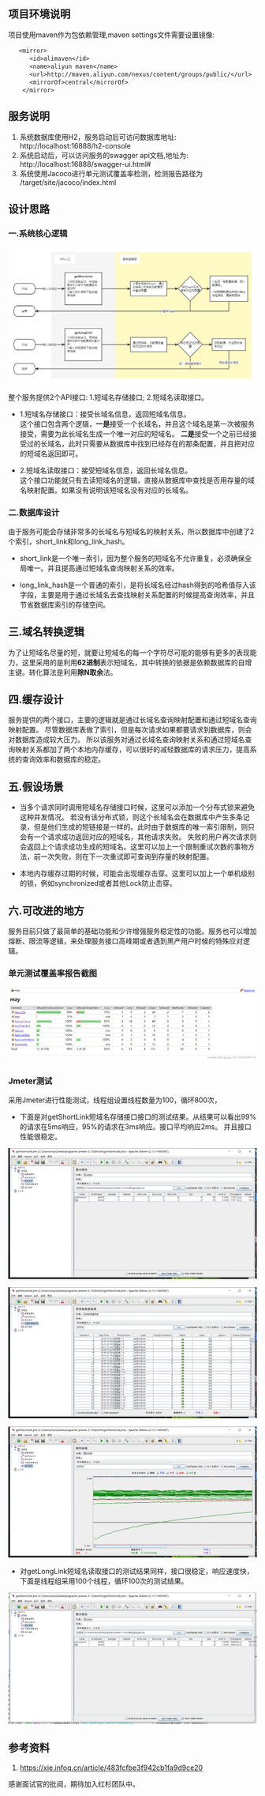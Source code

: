 ## 项目环境说明
项目使用maven作为包依赖管理,maven settings文件需要设置镜像:
```
   <mirror>
      <id>alimaven</id>
      <name>aliyun maven</name>
      <url>http://maven.aliyun.com/nexus/content/groups/public/</url>
      <mirrorOf>central</mirrorOf>
    </mirror>
```


## 服务说明
1. 系统数据库使用H2，服务启动后可访问数据库地址: http://localhost:16888/h2-console
2. 系统启动后，可以访问服务的swagger api文档,地址为: http://localhost:16888/swagger-ui.html#
3. 系统使用Jacoco进行单元测试覆盖率检测，检测报告路径为 /target/site/jacoco/index.html

## 设计思路
### 一.系统核心逻辑
![系统核心逻辑](./mzy/src/main/resources/pic/core_logic.png "系统核心逻辑图")

整个服务提供2个API接口: 1.短域名存储接口; 2.短域名读取接口。
- 1.短域名存储接口：接受长域名信息，返回短域名信息。  
    这个接口包含两个逻辑，**一是**接受一个长域名，并且这个域名是第一次被服务接受，需要为此长域名生成一个唯一对应的短域名。
    **二是**接受一个之前已经接受过的长域名，此时只需要从数据库中找到已经存在的那条配置，并且把对应的短域名返回即可。

- 2.短域名读取接口：接受短域名信息，返回长域名信息。  
    这个接口功能就只有去读短域名的逻辑，直接从数据库中查找是否用存量的域名映射配置。如果没有说明该短域名没有对应的长域名。

### 二.数据库设计
由于服务可能会存储非常多的长域名与短域名的映射关系，所以数据库中创建了2个索引，short_link和long_link_hash。

- short_link是一个唯一索引，因为整个服务的短域名不允许重复，必须确保全局唯一。并且提高通过短域名查询映射关系的效率。

- long_link_hash是一个普通的索引，是将长域名经过hash得到的哈希值存入该字段，主要是用于通过长域名去查找映射关系配置的时候提高查询效率，并且节省数据库索引的存储空间。

## 三.域名转换逻辑
为了让短域名尽量的短，就要让短域名的每一个字符尽可能的能够有更多的表现能力，这里采用的是利用**62进制**表示短域名，其中转换的依据是依赖数据库的自增主键。转化算法是利用**除N取余**法。

## 四.缓存设计
服务提供的两个接口，主要的逻辑就是通过长域名查询映射配置和通过短域名查询映射配置。
尽管数据库表做了索引，但是每次请求如果都要请求到数据库，则会对数据库造成较大压力。
所以该服务对通过长域名查询映射关系和通过短域名查询映射关系都加了两个本地内存缓存，可以很好的减轻数据库的请求压力，提高系统的查询效率和数据库的稳定。

## 五.假设场景
- 当多个请求同时调用短域名存储接口时候，这里可以添加一个分布式锁来避免这种并发情况。
若没有该分布式锁，则这个长域名会在数据库中产生多条记录，但是他们生成的短链接是一样的。此时由于数据库的唯一索引限制，则只会有一个请求成功返回对应的短域名，其他请求失败。
失败的用户再次请求则会返回上个请求成功生成的短域名。这里可以加上一个限制重试次数的事物方法，前一次失败，则在下一次重试即可查询到存量的映射配置。

- 本地内存缓存过期的时候，可能会出现缓存击穿。这里可以加上一个单机级别的锁，例如synchronized或者其他Lock防止击穿。

## 六.可改进的地方
服务目前只做了最简单的基础功能和少许增强服务稳定性的功能。服务也可以增加熔断、限流等逻辑，来处理服务接口高峰期或者遇到黑产用户时候的特殊应对逻辑。

### 单元测试覆盖率报告截图
![单元测试覆盖率报告](./mzy/src/main/resources/pic/jacoco_test_cover_pic.png "单元测试覆盖率截图")

### Jmeter测试
采用Jmeter进行性能测试，线程组设置线程数量为100，循环800次，

- 下面是对getShortLink短域名存储接口接口的测试结果。从结果可以看出99%的请求在5ms响应，95%的请求在3ms响应。接口平均响应2ms。
并且接口性能很稳定。

![Jmeter测试-聚合报告](./mzy/src/main/resources/pic/jmeter01.png "Jmeter测试-聚合报告截图")

![Jmeter测试-表格结果](./mzy/src/main/resources/pic/jmeter02.png "Jmeter测试-表格报告截图")

![Jmeter测试-图形结果](./mzy/src/main/resources/pic/jmeter03.png "Jmeter测试-图形结果截图")


- 对getLongLink短域名读取接口的测试结果同样，接口很稳定，响应速度快，下面是线程组采用100个线程，循环100次的测试结果。

![Jmeter测试-聚合结果](./mzy/src/main/resources/pic/jmeter04.png "Jmeter测试-聚合结果截图")



## 参考资料
1. https://xie.infoq.cn/article/483fcfbe3f942cb1fa9d9ce20




感谢面试官的批阅，期待加入红杉团队中。